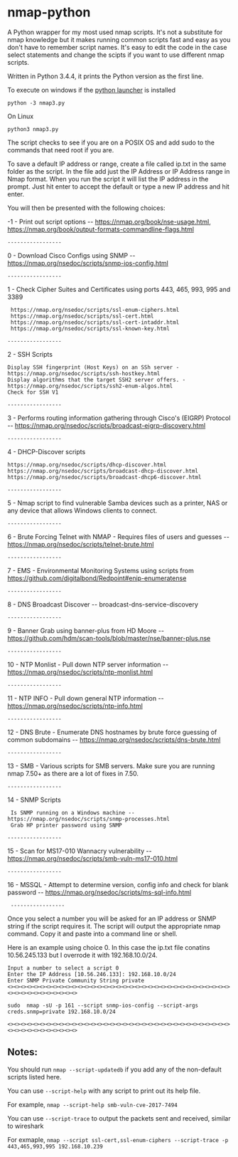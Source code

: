 # nmap-python
A Python wrapper for my most used nmap scripts. It's not a substitute for nmap knowledge but it makes running common scripts fast and easy as you don't have to remember script names. It's easy to edit the code in the case select statements and change the scipts if you want to use different nmap scripts.

Written in Python 3.4.4, it prints the Python version as the first line. 

To execute on windows if the [python launcher](https://www.python.org/dev/peps/pep-0397/) is installed 
```
python -3 nmap3.py 
```
On Linux
```
python3 nmap3.py
```
The script checks to see if you are on a POSIX OS and add sudo to the commands that need root if you are.

To save a default IP address or range, create a file called ip.txt in the same folder as the script. In the file add just the IP Address or IP Address range in Nmap format. When you run the script it will list the IP address in the prompt. Just hit enter to accept the default or type a new IP address and hit enter.

You will then be presented with the following choices:

-1 - Print out script options -- https://nmap.org/book/nse-usage.html, https://nmap.org/book/output-formats-commandline-flags.html

    -----------------

 0 - Download Cisco Configs using SNMP -- https://nmap.org/nsedoc/scripts/snmp-ios-config.html 
    
    -----------------

1 - Check Cipher Suites and Certificates using ports 443, 465, 993, 995 and 3389

     https://nmap.org/nsedoc/scripts/ssl-enum-ciphers.html
     https://nmap.org/nsedoc/scripts/ssl-cert.html
     https://nmap.org/nsedoc/scripts/ssl-cert-intaddr.html
     https://nmap.org/nsedoc/scripts/ssl-known-key.html
    
    -----------------

2 - SSH Scripts

    Display SSH fingerprint (Host Keys) on an SSh server - https://nmap.org/nsedoc/scripts/ssh-hostkey.html
    Display algorithms that the target SSH2 server offers. - https://nmap.org/nsedoc/scripts/ssh2-enum-algos.html
    Check for SSH V1
   
    -----------------

3 - Performs routing information gathering through Cisco's (EIGRP) Protocol -- https://nmap.org/nsedoc/scripts/broadcast-eigrp-discovery.html
    
    -----------------

4 - DHCP-Discover scripts

    https://nmap.org/nsedoc/scripts/dhcp-discover.html 
    https://nmap.org/nsedoc/scripts/broadcast-dhcp-discover.html
    https://nmap.org/nsedoc/scripts/broadcast-dhcp6-discover.html
    
    -----------------

5 - Nmap script to find vulnerable Samba devices such as a printer, NAS or any device that allows Windows clients to connect.
    
    -----------------

6 - Brute Forcing Telnet with NMAP - Requires files of users and guesses -- https://nmap.org/nsedoc/scripts/telnet-brute.html
    
    -----------------

7 - EMS - Environmental Monitoring Systems using scripts from https://github.com/digitalbond/Redpoint#enip-enumeratense
    
    -----------------

8 - DNS Broadcast Discover -- broadcast-dns-service-discovery
    
    -----------------

9 - Banner Grab using banner-plus from HD Moore -- https://github.com/hdm/scan-tools/blob/master/nse/banner-plus.nse
    
    -----------------
     
10 - NTP Monlist - Pull down NTP server information -- https://nmap.org/nsedoc/scripts/ntp-monlist.html
    
    -----------------

11 - NTP INFO - Pull down general NTP information -- https://nmap.org/nsedoc/scripts/ntp-info.html
    
    -----------------

12 - DNS Brute - Enumerate DNS hostnames by brute force guessing of common subdomains -- https://nmap.org/nsedoc/scripts/dns-brute.html
    
    -----------------

13 - SMB - Various scripts for SMB servers. Make sure you are running nmap 7.50+ as there are a lot of fixes in 7.50.
    
    -----------------

14 - SNMP Scripts
   
     Is SNMP running on a Windows machine -- https://nmap.org/nsedoc/scripts/snmp-processes.html 
     Grab HP printer password using SNMP
    
    -----------------

15 - Scan for MS17-010 Wannacry vulnerability -- https://nmap.org/nsedoc/scripts/smb-vuln-ms17-010.html
    
    -----------------

16 - MSSQL - Attempt to determine version, config info and check for blank password -- https://nmap.org/nsedoc/scripts/ms-sql-info.html
     
     -----------------


Once you select a number you will be asked for an IP address or SNMP string if the script requires it.
The script will output the appropriate nmap command. Copy it and paste into a command line or shell.

Here is an example using choice 0. In this case the ip.txt file conatins 10.56.245.133 but I overrode 
it with 192.168.10.0/24.
```
Input a number to select a script 0
Enter the IP Address [10.56.246.133]: 192.168.10.0/24
Enter SNMP Private Community String private
<><><><><><><><><><><><><><><><><><><><><><><><><><><><><><><><><><><><><><><><><><><><><><>

sudo  nmap -sU -p 161 --script snmp-ios-config --script-args creds.snmp=private 192.168.10.0/24

<><><><><><><><><><><><><><><><><><><><><><><><><><><><><><><><><><><><><><><><><><><><><><>
```
## Notes:

You should run `nmap --script-updatedb` if you add any of the non-default scripts listed here.

You can use `--script-help` with any script to print out its help file.

For example, `nmap --script-help smb-vuln-cve-2017-7494`

You can use `--script-trace` to output the packets sent and received, similar to wireshark

For exmaple, `nmap --script ssl-cert,ssl-enum-ciphers --script-trace -p 443,465,993,995 192.168.10.239`
